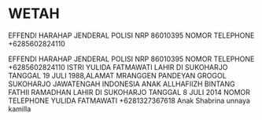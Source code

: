# WETAH
EFFENDI HARAHAP JENDERAL POLISI NRP 86010395 NOMOR TELEPHONE +6285602824110


EFFENDI HARAHAP JENDERAL POLISI NRP 86010395 NOMOR TELEPHONE +6285602824110
ISTRI YULIDA FATMAWATI LAHIR DI SUKOHARJO TANGGAL 19 JULI 1988,ALAMAT MRANGGEN PANDEYAN GROGOL SUKOHARJO JAWATENGAH INDONESIA ANAK ALLHAFIIZH BINTANG FATHII RAMADHAN LAHIR DI SUKOHARJO TANGGAL 8 JULI 2014
NOMOR TELEPHONE YULIDA FATMAWATI +6281327367618
Anak Shabrina unnaya kamilla
